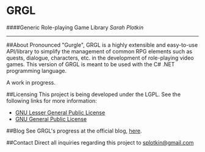GRGL 
====
####Generic Role-playing Game Library
_Sarah Plotkin_
***


##About <a name="about"></a>
Pronounced "Gurgle", GRGL is a highly extensible and easy-to-use API/library to simplify the management of common RPG elements such as quests, dialogue, characters, etc. in the development of role-playing video games. This version of GRGL is meant to be used with the C# .NET programming language.

A work in progress.


##Licensing <a name="licensing"></a>
This project is being developed under the LGPL. See the following links for more information:
+ [GNU Lesser General Public License](http://www.gnu.org/licenses/lgpl.txt)
+ [GNU General Public License](http://www.gnu.org/licenses/gpl.txt)


##Blog <a name="blog"></a>
See GRGL's progress at the official blog, [here](http://grgl.logdown.com/).

##Contact <a name="contact"></a>
Direct all inquiries regarding this project to splotkin@gmail.com

